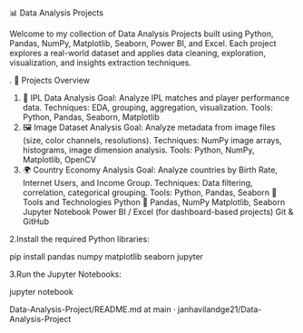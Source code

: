 📊 Data Analysis Projects

Welcome to my collection of Data Analysis Projects built using Python, Pandas, NumPy, Matplotlib, Seaborn, Power BI, and Excel. Each project explores a real-world dataset and applies data cleaning, exploration, visualization, and insights extraction techniques.

.
🧠 Projects Overview

1. 📁 IPL Data Analysis
Goal: Analyze IPL matches and player performance data.
Techniques: EDA, grouping, aggregation, visualization.
Tools: Python, Pandas, Seaborn, Matplotlib
2. 🖼️ Image Dataset Analysis
Goal: Analyze metadata from image files (size, color channels, resolutions).
Techniques: NumPy image arrays, histograms, image dimension analysis.
Tools: Python, NumPy, Matplotlib, OpenCV
3. 🌍 Country Economy Analysis
Goal: Analyze countries by Birth Rate, Internet Users, and Income Group.
Techniques: Data filtering, correlation, categorical grouping.
Tools: Python, Pandas, Seaborn
🔧 Tools and Technologies
Python 🐍
Pandas, NumPy
Matplotlib, Seaborn
Jupyter Notebook
Power BI / Excel (for dashboard-based projects)
Git & GitHub


2.Install the required Python libraries:

pip install pandas numpy matplotlib seaborn jupyter

3.Run the Jupyter Notebooks:

jupyter notebook

Data-Analysis-Project/README.md at main · janhavilandge21/Data-Analysis-Project 
